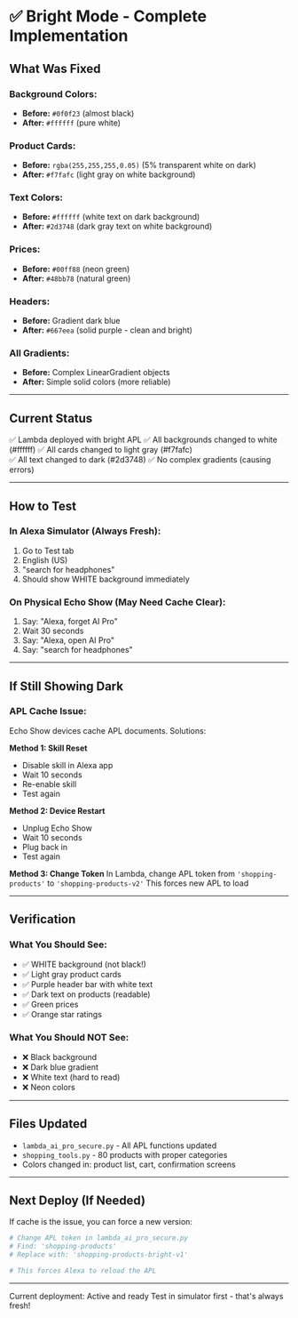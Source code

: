 # ✅ Bright Mode - Complete Implementation

## What Was Fixed

### Background Colors:
- **Before:** `#0f0f23` (almost black)
- **After:** `#ffffff` (pure white)

### Product Cards:
- **Before:** `rgba(255,255,255,0.05)` (5% transparent white on dark)
- **After:** `#f7fafc` (light gray on white background)

### Text Colors:
- **Before:** `#ffffff` (white text on dark background)
- **After:** `#2d3748` (dark gray text on white background)

### Prices:
- **Before:** `#00ff88` (neon green)
- **After:** `#48bb78` (natural green)

### Headers:
- **Before:** Gradient dark blue
- **After:** `#667eea` (solid purple - clean and bright)

### All Gradients:
- **Before:** Complex LinearGradient objects
- **After:** Simple solid colors (more reliable)

---

## Current Status

✅ Lambda deployed with bright APL
✅ All backgrounds changed to white (#ffffff)
✅ All cards changed to light gray (#f7fafc)  
✅ All text changed to dark (#2d3748)
✅ No complex gradients (causing errors)

---

## How to Test

### In Alexa Simulator (Always Fresh):
1. Go to Test tab
2. English (US)
3. "search for headphones"
4. Should show WHITE background immediately

### On Physical Echo Show (May Need Cache Clear):
1. Say: "Alexa, forget AI Pro"
2. Wait 30 seconds
3. Say: "Alexa, open AI Pro"
4. Say: "search for headphones"

---

## If Still Showing Dark

### APL Cache Issue:
Echo Show devices cache APL documents. Solutions:

**Method 1: Skill Reset**
- Disable skill in Alexa app
- Wait 10 seconds  
- Re-enable skill
- Test again

**Method 2: Device Restart**
- Unplug Echo Show
- Wait 10 seconds
- Plug back in
- Test again

**Method 3: Change Token**
In Lambda, change APL token from `'shopping-products'` to `'shopping-products-v2'`
This forces new APL to load

---

## Verification

### What You Should See:
- ✅ WHITE background (not black!)
- ✅ Light gray product cards
- ✅ Purple header bar with white text
- ✅ Dark text on products (readable)
- ✅ Green prices
- ✅ Orange star ratings

### What You Should NOT See:
- ❌ Black background
- ❌ Dark blue gradient
- ❌ White text (hard to read)
- ❌ Neon colors

---

## Files Updated

- `lambda_ai_pro_secure.py` - All APL functions updated
- `shopping_tools.py` - 80 products with proper categories
- Colors changed in: product list, cart, confirmation screens

---

## Next Deploy (If Needed)

If cache is the issue, you can force a new version:

```powershell
# Change APL token in lambda_ai_pro_secure.py
# Find: 'shopping-products'
# Replace with: 'shopping-products-bright-v1'

# This forces Alexa to reload the APL
```

---

Current deployment: Active and ready
Test in simulator first - that's always fresh!





